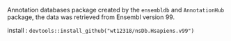 Annotation databases package created by the `ensembldb` and `AnnotationHub` package, the data was retrieved  from Ensembl version 99.

install : `devtools::install_github("wt12318/nsDb.Hsapiens.v99")`